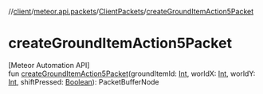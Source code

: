 //[client](../../../index.md)/[meteor.api.packets](../index.md)/[ClientPackets](index.md)/[createGroundItemAction5Packet](create-ground-item-action5-packet.md)

# createGroundItemAction5Packet

[Meteor Automation API]\
fun [createGroundItemAction5Packet](create-ground-item-action5-packet.md)(groundItemId: [Int](https://kotlinlang.org/api/latest/jvm/stdlib/kotlin/-int/index.html), worldX: [Int](https://kotlinlang.org/api/latest/jvm/stdlib/kotlin/-int/index.html), worldY: [Int](https://kotlinlang.org/api/latest/jvm/stdlib/kotlin/-int/index.html), shiftPressed: [Boolean](https://kotlinlang.org/api/latest/jvm/stdlib/kotlin/-boolean/index.html)): PacketBufferNode
